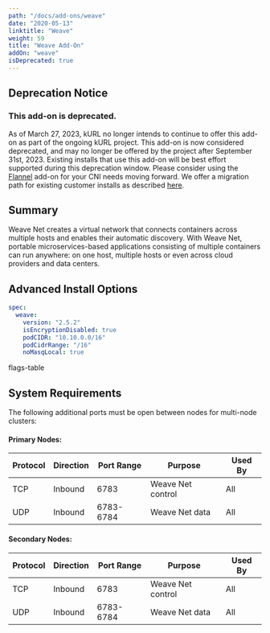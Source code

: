 ```yaml
---
path: "/docs/add-ons/weave"
date: "2020-05-13"
linktitle: "Weave"
weight: 59
title: "Weave Add-On"
addOn: "weave"
isDeprecated: true
---
```


## Deprecation Notice

### This add-on is deprecated.

As of March 27, 2023, kURL no longer intends to continue to offer this add-on as part of the ongoing kURL project. This add-on is now considered deprecated, and may no longer be offered by the project after September 31st, 2023. Existing installs that use this add-on will be best effort supported during this deprecation window. Please consider using the [Flannel](https://kurl.sh/docs/add-ons/flannel) add-on for your CNI needs moving forward. We offer a migration path for existing customer installs as described [here](https://kurl.sh/docs/add-ons/flannel#migration-from-weave).

## Summary

Weave Net creates a virtual network that connects containers across multiple hosts and enables their automatic discovery. With Weave Net, portable microservices-based applications consisting of multiple containers can run anywhere: on one host, multiple hosts or even across cloud providers and data centers.

## Advanced Install Options

```yaml
spec:
  weave:
    version: "2.5.2"
    isEncryptionDisabled: true
    podCIDR: "10.10.0.0/16"
    podCidrRange: "/16"
    noMasqLocal: true
```

flags-table

## System Requirements

The following additional ports must be open between nodes for multi-node clusters:

#### Primary Nodes:

| Protocol | Direction | Port Range | Purpose                 | Used By |
| -------  | --------- | ---------- | ----------------------- | ------- |
| TCP      | Inbound   | 6783       | Weave Net control       | All     |
| UDP      | Inbound   | 6783-6784  | Weave Net data          | All     |

#### Secondary Nodes:

| Protocol | Direction | Port Range | Purpose                 | Used By |
| -------  | --------- | ---------- | ----------------------- | ------- |
| TCP      | Inbound   | 6783       | Weave Net control       | All     |
| UDP      | Inbound   | 6783-6784  | Weave Net data          | All     |
